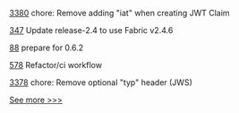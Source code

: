 
[3380](https://github.com/hyperledger/aries-framework-go/pull/3380) chore: Remove adding "iat" when creating JWT Claim

[347](https://github.com/hyperledger/fabric-chaincode-node/pull/347) Update release-2.4 to use Fabric v2.4.6

[88](https://github.com/hyperledger/besu-native/pull/88) prepare for 0.6.2

[578](https://github.com/hyperledger/aries-vcx/pull/578) Refactor/ci workflow

[3378](https://github.com/hyperledger/aries-framework-go/pull/3378) chore: Remove optional "typ" header (JWS)


[See more >>>](https://start-here.hyperledger.org/pull-requests)
